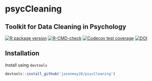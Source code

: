 # psycCleaning
## Toolkit for Data Cleaning in Psychology


<!-- badges: start -->
[![R package version](https://img.shields.io/github/r-package/v/jasonmoy28/psycCleaning)]()
[![R-CMD-check](https://github.com/jasonmoy28/psycCleaning/workflows/R-CMD-check/badge.svg)](https://github.com/jasonmoy28/psycCleaning/actions)
[![Codecov test coverage](https://codecov.io/gh/jasonmoy28/psycCleaning/branch/master/graph/badge.svg)](https://codecov.io/gh/jasonmoy28/psycCleaning?branch=master)
[![DOI](https://zenodo.org/badge/355749017.svg)](https://zenodo.org/badge/latestdoi/355749017)
<!-- badges: end -->


## Installation
Install using `devtools`
```R
devtools::install_github('jasonmoy28/psycCleaning')
```

